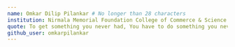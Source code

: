 ```yaml
---
name: Omkar Dilip Pilankar # No longer than 28 characters
institution: Nirmala Memorial Foundation College of Commerce & Science 🚩 # no longer than 58 characters
quote: To get something you never had, You have to do something you never did. # no longer than 100 characters, avoid using quotes(") to guarantee the format remains the same.
github_user: omkarpilankar
---
```

